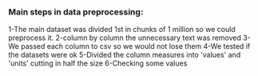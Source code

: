 ### Main steps in data preprocessing:
1-The main dataset was divided 1st in chunks of 1 million so we could preprocess it.
2-column by column the unnecessary text was removed
3-We passed each column to csv so we would not lose them
4-We tested if the datasets were ok 
5-Divided the column measures into 'values' and 'units' cutting in half the size
6-Checking some values
